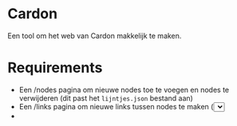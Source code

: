 # Cardon
Een tool om het web van Cardon makkelijk te maken.

# Requirements
- Een /nodes pagina om nieuwe nodes toe te voegen en nodes te verwijderen (dit past het `lijntjes.json` bestand aan)
- Een /links pagina om nieuwe links tussen nodes te maken (<select> voor de namen), ook om links te verwijderen
- 